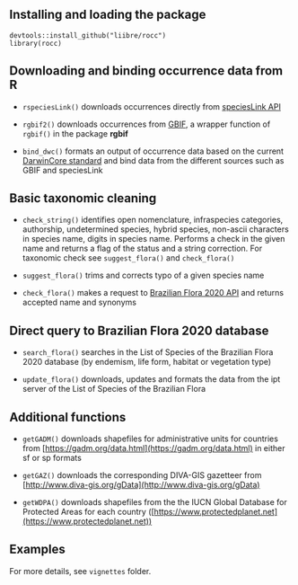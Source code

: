 ## Installing and loading the package


```
devtools::install_github("liibre/rocc")
library(rocc)
```

## Downloading and binding occurrence data from R

- `rspeciesLink()` downloads occurrences directly from [speciesLink API](https://api.splink.org.br/)

- `rgbif2()` downloads occurrences from [GBIF](https://www.gbif.org/), a wrapper function of `rgbif()` in the package **rgbif**

- `bind_dwc()` formats an output of occurrence data based on the current [DarwinCore standard](https://dwc.tdwg.org/terms/) and bind data from the different sources such as GBIF and speciesLink

## Basic taxonomic cleaning

- `check_string()` identifies open nomenclature, infraspecies categories, authorship, undetermined species, hybrid species, non-ascii characters in species name, digits in species name. Performs a check in the given name and returns a flag of the status and a string correction. For taxonomic check see `suggest_flora()` and `check_flora()`

- `suggest_flora()` trims and corrects typo of a given species name

- `check_flora()` makes a request to [Brazilian Flora 2020 API](http://servicos.jbrj.gov.br/flora/) and returns accepted name and synonyms

## Direct query to Brazilian Flora 2020 database

- `search_flora()` searches in the List of Species of the Brazilian Flora 2020 database (by endemism, life form, habitat or vegetation type)

- `update_flora()` downloads, updates and formats the data from the ipt server of the List of Species of the Brazilian Flora

## Additional functions

+ `getGADM()` downloads shapefiles for administrative units for countries from [https://gadm.org/data.html](https://gadm.org/data.html) in either sf or sp formats

+ `getGAZ()` downloads the corresponding DIVA-GIS gazetteer from [http://www.diva-gis.org/gData](http://www.diva-gis.org/gData) 

+ `getWDPA()` downloads shapefiles from the the IUCN Global Database for Protected Areas for each country ([https://www.protectedplanet.net](https://www.protectedplanet.net))


## Examples

For more details, see `vignettes` folder.
